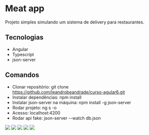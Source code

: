 # Meat app

Projeto simples simulando um sistema de delivery para restaurantes.

## Tecnologias

- Angular
- Typescript
- json-server

## Comandos

- Clonar repositório: git clone https://github.com/leandrobeandrade/curso-agular6.git
- Instalar dependências: npm install
- Instalar json-server na máquina: npm install -g json-server
- Rodar projeto: ng s -o
- Acesso: localhost:4200
- Rodar api fake: json-server --watch db.json

![](https://github.com/leandrobeandrade/curso-angular4/blob/master/meat-app-starter/home.png)
![](https://github.com/leandrobeandrade/curso-angular4/blob/master/meat-app-starter/restaurants.png)
![](https://github.com/leandrobeandrade/curso-angular4/blob/master/meat-app-starter/details.png)
![](https://github.com/leandrobeandrade/curso-angular4/blob/master/meat-app-starter/comments.png)
![](https://github.com/leandrobeandrade/curso-angular4/blob/master/meat-app-starter/payments.png)